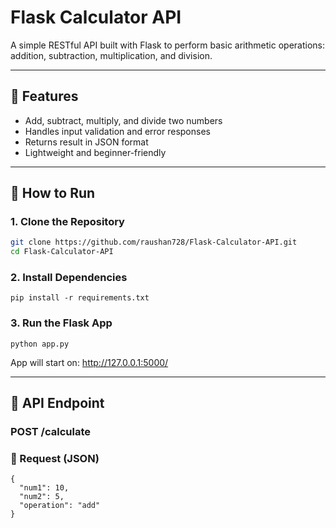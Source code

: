 # Flask Calculator API

A simple RESTful API built with Flask to perform basic arithmetic operations: addition, subtraction, multiplication, and division.

---

## 📌 Features

- Add, subtract, multiply, and divide two numbers
- Handles input validation and error responses
- Returns result in JSON format
- Lightweight and beginner-friendly

---

## 🚀 How to Run

### 1. Clone the Repository

```bash
git clone https://github.com/raushan728/Flask-Calculator-API.git
cd Flask-Calculator-API
```

### 2. Install Dependencies
```
pip install -r requirements.txt
```

### 3. Run the Flask App
```
python app.py
```
App will start on: http://127.0.0.1:5000/

---

## 📮 API Endpoint
### POST /calculate
### 🔸 Request (JSON)
```
{
  "num1": 10,
  "num2": 5,
  "operation": "add"
}
```


